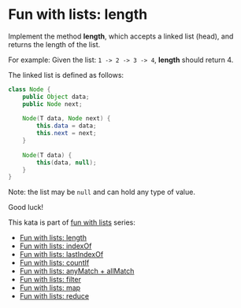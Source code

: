 # Fun with lists: length

Implement the method **length**, which accepts a linked list (head), and returns the length of the list.

For example: Given the list: `1 -> 2 -> 3 -> 4`, **length** should return 4.

The linked list is defined as follows:

```java
class Node {
    public Object data;
    public Node next;
    
    Node(T data, Node next) {
        this.data = data;
        this.next = next;
    }
    
    Node(T data) {
        this(data, null);
    }
}
```

Note: the list may be `null` and can hold any type of value.

Good luck!

This kata is part of [fun with lists](https://www.codewars.com/collections/fun-with-lists) series:

- [Fun with lists: length](https://www.codewars.com/kata/581e476d5f59408553000a4b)
- [Fun with lists: indexOf](https://www.codewars.com/kata/581c6b075cfa83852700021f)
- [Fun with lists: lastIndexOf](https://www.codewars.com/kata/581c867a33b9fe732e000076)
- [Fun with lists: countIf](https://www.codewars.com/kata/5819081d056d4bdd410004f8)
- [Fun with lists: anyMatch + allMatch](https://www.codewars.com/kata/581e50555f59405743001813)
- [Fun with lists: filter](https://www.codewars.com/kata/582041237df353e01d000084)
- [Fun with lists: map](https://www.codewars.com/kata/58259d9062cfb45e1a00006b)
- [Fun with lists: reduce](https://www.codewars.com/kata/58319f37aeb69a89a00000c7)
